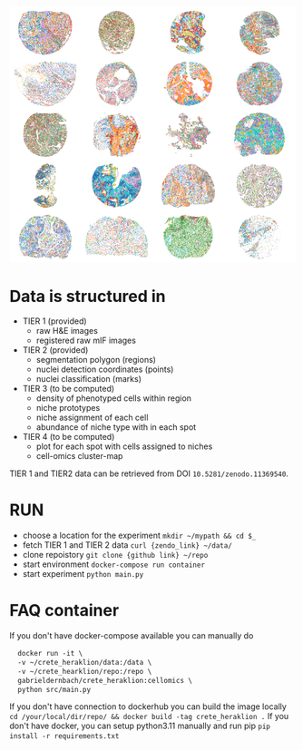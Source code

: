 ![alt text](https://github.com/gabrieldernbach/cell-niches/blob/main/spots.png)


# Data is structured in 
* TIER 1 (provided)
  * raw H&E images
  * registered raw mIF images
* TIER 2 (provided)
  * segmentation polygon (regions)
  * nuclei detection coordinates (points)
  * nuclei classification (marks)
* TIER 3 (to be computed)
  * density of phenotyped cells within region
  * niche prototypes
  * niche assignment of each cell
  * abundance of niche type with in each spot
* TIER 4 (to be computed)
  * plot for each spot with cells assigned to niches
  * cell-omics cluster-map

TIER 1 and TIER2 data can be retrieved from DOI `10.5281/zenodo.11369540`.

# RUN
* choose a location for the experiment `mkdir ~/mypath && cd $_`
* fetch TIER 1 and TIER 2 data `curl {zendo_link} ~/data/`
* clone repoistory `git clone {github link} ~/repo`
* start environment `docker-compose run container`
* start experiment `python main.py`


# FAQ container
If you don't have docker-compose available you can manually do
```
  docker run -it \
  -v ~/crete_heraklion/data:/data \
  -v ~/crete_hearklion/repo:/repo \
  gabrieldernbach/crete_heraklion:cellomics \
  python src/main.py
```
If you don't have connection to dockerhub you can build the image locally
`cd /your/local/dir/repo/ && docker build -tag crete_heraklion .`
If you don't have docker, you can setup python3.11 manually and run pip
`pip install -r requirements.txt`
